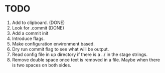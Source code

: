 # TODO

1. Add to clipboard. (DONE)
2. Look for .commit (DONE)
3. Add a commit init
4. Introduce flags.
5. Make configuration environment based.
6. Dry run commit flag to see what will be output.
7. Read config file in up directory if there is a ../ in the stage strings.
8. Remove double space once text is removed in a file. Maybe when there is two spaces on both sides.
